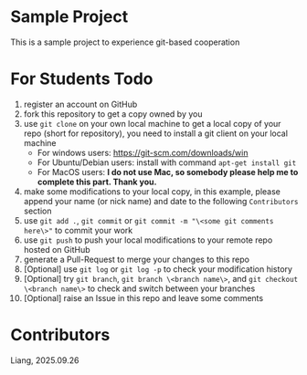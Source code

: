 # Sample Project
This is a sample project to experience git-based cooperation

# For Students Todo

1. register an account on GitHub
2. fork this repository to get a copy owned by you
3. use `git clone` on your own local machine to get a local copy of your repo (short for repository), you need to install a git client on your local machine
   * For windows users: https://git-scm.com/downloads/win
   * For Ubuntu/Debian users: install with command `apt-get install git`
   * For MacOS users: **I do not use Mac, so somebody please help me to complete this part. Thank you.**
5. make some modifications to your local copy, in this example, please append your name (or nick name) and date to the following `Contributors` section
6. use `git add .`, `git commit` or `git commit -m "\<some git comments here\>"` to commit your work
7. use `git push` to push your local modifications to your remote repo hosted on GitHub
8. generate a Pull-Request to merge your changes to this repo
9. [Optional] use `git log` or `git log -p` to check your modification history
10. [Optional] try `git branch`, `git branch \<branch name\>`, and `git checkout \<branch name\>` to check and switch between your branches
11. [Optional] raise an Issue in this repo and leave some comments

# Contributors
Liang, 2025.09.26
